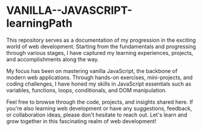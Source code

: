 # VANILLA--JAVASCRIPT-learningPath
This repository serves as a documentation of my progression in the exciting world of web development. Starting from the fundamentals and progressing through various stages, I have captured my learning experiences, projects, and accomplishments along the way.


My focus has been on mastering vanilla JavaScript, the backbone of modern web applications. Through hands-on exercises, mini-projects, and coding challenges, I have honed my skills in JavaScript essentials such as variables, functions, loops, conditionals, and DOM manipulation.

Feel free to browse through the code, projects, and insights shared here. If you're also learning web development or have any suggestions, feedback, or collaboration ideas, please don't hesitate to reach out. Let's learn and grow together in this fascinating realm of web development!
